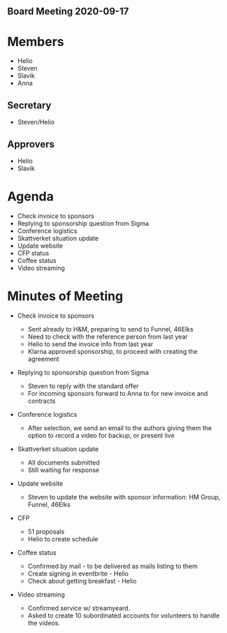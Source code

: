 Board Meeting 2020-09-17
------------------------

# Members
* Helio
* Steven
* Slavik
* Anna

## Secretary
* Steven/Helio

## Approvers
* Helio
* Slavik

# Agenda
* Check invoice to sponsors
* Replying to sponsorship question from Sigma
* Conference logistics
* Skattverket situation update
* Update website
* CFP status
* Coffee status
* Video streaming


# Minutes of Meeting
* Check invoice to sponsors
  - Sent already to H&M, preparing to send to Funnel, 46Elks
  - Need to check with the reference person from last year
  - Helio to send the invoice info from last year
  - Klarna approved sponsorship, to proceed with creating the agreement
* Replying to sponsorship question from Sigma
  - Steven to reply with the standard offer
  - For incoming sponsors forward to Anna to for new invoice and contracts
* Conference logistics
  - After selection, we send an email to the authors giving them the option to record a video for backup, or present live
* Skattverket situation update
  - All documents submitted
  - Still waiting for response
* Update website
  - Steven to update the website with sponsor information: HM Group, Funnel, 46Elks
* CFP
  - 51 proposals
  - Helio to create schedule

* Coffee status
  - Confirmed by mail - to be delivered as mails listing to them
  - Create signing in eventbrite - Helio
  - Check about getting breakfast - Helio

* Video streaming
  - Confirmed service w/ streamyeard.
  - Asked to create 10 subordinated accounts for volunteers to handle the videos.
